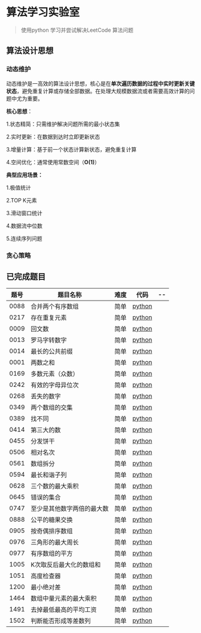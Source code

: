 # 算法学习实验室

> 使用python 学习并尝试解决LeetCode 算法问题

## 算法设计思想

### 动态维护

动态维护是一高效的算法设计思想，核心是在**单次遍历数据的过程中实时更新关键状态**，避免重复计算或存储全部数据。在处理大规模数据流或者需要高效计算的问题中尤为重要。

**核心思想**：

1.状态精简：只需维护解决问题所需的最小状态集

2.实时更新：在数据到达时立即更新状态

3.增量计算：基于前一个状态计算新状态，避免重复计算

4.空间优化：通常使用常数空间（**O(1)**）

**典型应用场景：**

1.极值统计

2.TOP K元素

3.滑动窗口统计

4.数据流中位数

5.连续序列问题

### 贪心策略



## 已完成题目
| 题号 | 题目名称         | 难度 | 代码                                                         | -- |
| ---- | ---------------- | ---- | ------------------------------------------------------------ | ---- |
| 0088 | 合并两个有序数组 | 简单 | [python](https://github.com/Biophilia18/algorithms_lab/tree/main/leetcode/p088_merge_sorted_array.py) |      |
| 0217 | 存在重复元素     | 简单 | [python](https://github.com/Biophilia18/algorithms_lab/tree/main/leetcode/p0217_contains_duplicate.py) |      |
| 0009 | 回文数 | 简单 | [python](https://github.com/Biophilia18/algorithms_lab/tree/main/leetcode/p0009_palindrome_number.py) | |
| 0013 | 罗马字转数字 | 简单 | [python](https://github.com/Biophilia18/algorithms_lab/tree/main/leetcode/p0013_roman_to_int.py) | |
| 0014 | 最长的公共前缀 | 简单 | [python](https://github.com/Biophilia18/algorithms_lab/tree/main/leetcode/p0014_longest_common_prefix.py) | |
| 0001 | 两数之和 | 简单 | [python](https://github.com/Biophilia18/algorithms_lab/tree/main/leetcode/p0001_two_sum.py) | |
| 0169 | 多数元素（众数） | 简单 | [python](https://github.com/Biophilia18/algorithms_lab/tree/main/leetcode/p0169_majority_element.py) | |
| 0242 | 有效的字母异位次 | 简单 | [python](https://github.com/Biophilia18/algorithms_lab/tree/main/leetcode/p0242_valid_anagram.py) | |
| 0268 | 丢失的数字 | 简单 | [python](https://github.com/Biophilia18/algorithms_lab/tree/main/leetcode/p0268_missing_number.py) | |
| 0349 | 两个数组的交集 | 简单 | [python](https://github.com/Biophilia18/algorithms_lab/tree/main/leetcode/p0349_intersection_of_two_array.py) | |
| 0389 | 找不同 | 简单 |  [python](https://github.com/Biophilia18/algorithms_lab/tree/main/leetcode/p0389_find_difference.py)| |
| 0414 | 第三大的数 | 简单 |[python](https://github.com/Biophilia18/algorithms_lab/tree/main/leetcode/p0414_third_maximum_number.py)  | |
| 0455 | 分发饼干 | 简单 | [python](https://github.com/Biophilia18/algorithms_lab/tree/main/leetcode/p0455_assign_cookies.py) | |
| 0506 | 相对名次 | 简单 | [python](https://github.com/Biophilia18/algorithms_lab/tree/main/leetcode/p0506_relative_ranks.py) | |
| 0561 | 数组拆分 | 简单 | [python](https://github.com/Biophilia18/algorithms_lab/tree/main/leetcode/p0561_array_partition.py) | |
| 0594 | 最长和谐子列 | 简单 | [python](https://github.com/Biophilia18/algorithms_lab/tree/main/leetcode/p0594_longest_harmonious_sussequence.py) | |
| 0628 | 三个数的最大乘积 | 简单 | [python](https://github.com/Biophilia18/algorithms_lab/tree/main/leetcode/p0628_maximum_product_of_three_numbers.py) | |
| 0645 | 错误的集合 | 简单 | [python](https://github.com/Biophilia18/algorithms_lab/tree/main/leetcode/p0645_set_mismatch.py) | |
| 0747 | 至少是其他数字两倍的最大数 | 简单 | [python](https://github.com/Biophilia18/algorithms_lab/tree/main/leetcode/p0747_largest_num_at_least_twice_of_others.py) | |
| 0888 | 公平的糖果交换 | 简单 | [python](https://github.com/Biophilia18/algorithms_lab/tree/main/leetcode/p0888_fair_candy_swap.py) | |
| 0905 | 按奇偶排序数组 | 简单 | [python](https://github.com/Biophilia18/algorithms_lab/tree/main/leetcode/p0905_sort_array_by_parity.py) | |
| 0976 | 三角形的最大周长 | 简单 | [python](https://github.com/Biophilia18/algorithms_lab/tree/main/leetcode/p0976_largest_perimeter_triangle.py) | |
| 0977 | 有序数组的平方 | 简单 | [python](https://github.com/Biophilia18/algorithms_lab/tree/main/leetcode/p0977_squares_of_sorted_array.py.py) | |
| 1005 | K次取反后最大化的数组和 | 简单 | [python](https://github.com/Biophilia18/algorithms_lab/tree/main/leetcode/p1005_maximum_sum_of_array_after_k_negations.py) | |
| 1051 | 高度检查器 | 简单 | [python](https://github.com/Biophilia18/algorithms_lab/tree/main/leetcode/p1051_height_checkr.py) | |
| 1200 | 最小绝对差 | 简单 | [python](https://github.com/Biophilia18/algorithms_lab/tree/main/leetcode/p1200_minimum_absolute_difference.py) | |
| 1464 | 数组中量元素的最大乘积 | 简单 | [python](https://github.com/Biophilia18/algorithms_lab/tree/main/leetcode/p1464_maximum_product_of_two_elements_in_array.py) | |
| 1491 | 去掉最低最高的平均工资 | 简单 | [python](https://github.com/Biophilia18/algorithms_lab/tree/main/leetcode/p1491_average_salary_excluding_maximum_and_minimum.py) | |
| 1502 | 判断能否形成等差数列 | 简单 | [python](https://github.com/Biophilia18/algorithms_lab/tree/main/leetcode/p1502_make_arithmetic_progression_from_sequence.py) | |



